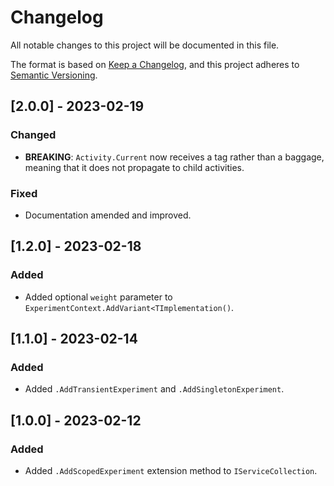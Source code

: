 # Changelog

All notable changes to this project will be documented in this file.

The format is based on [Keep a Changelog](https://keepachangelog.com/en/1.0.0/),
and this project adheres to [Semantic Versioning](https://semver.org/spec/v2.0.0.html).

## [2.0.0] - 2023-02-19

### Changed

- **BREAKING**: `Activity.Current` now receives a tag rather than a baggage, meaning that it does not propagate to child activities.

### Fixed

- Documentation amended and improved.

## [1.2.0] - 2023-02-18

### Added

- Added optional `weight` parameter to `ExperimentContext.AddVariant<TImplementation()`.

## [1.1.0] - 2023-02-14

### Added

- Added `.AddTransientExperiment` and `.AddSingletonExperiment`.

## [1.0.0] - 2023-02-12

### Added

- Added `.AddScopedExperiment` extension method to `IServiceCollection`.